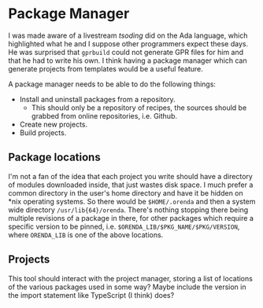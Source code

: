 # Package Manager

I was made aware of a livestream *tsoding* did on the Ada language, which highlighted what he and I suppose other programmers expect these days. He was surprised that ```gprbuild``` could not generate GPR files for him and that he had to write his own. I think having a package manager which can generate projects from templates would be a useful feature.

A package manager needs to be able to do the following things:

* Install and uninstall packages from a repository.
  * This should only be a repository of recipes, the sources should be grabbed from online repositories, i.e. Github.
* Create new projects.
* Build projects.

## Package locations

I'm not a fan of the idea that each project you write should have a directory of modules downloaded inside, that just wastes disk space. I much prefer a common directory in the user's home directory and have it be hidden on *nix operating systems. So there would be ```$HOME/.orenda``` and then a system wide directory ```/usr/lib{64}/orenda```. There's nothing stopping there being multiple revisions of a package in there, for other packages which require a specific version to be pinned, i.e. ```$ORENDA_LIB/$PKG_NAME/$PKG/VERSION```, where ```ORENDA_LIB``` is one of the above locations.

## Projects

This tool should interact with the project manager, storing a list of locations of the various packages used in some way? Maybe include the version in the import statement like TypeScript (I think) does?
